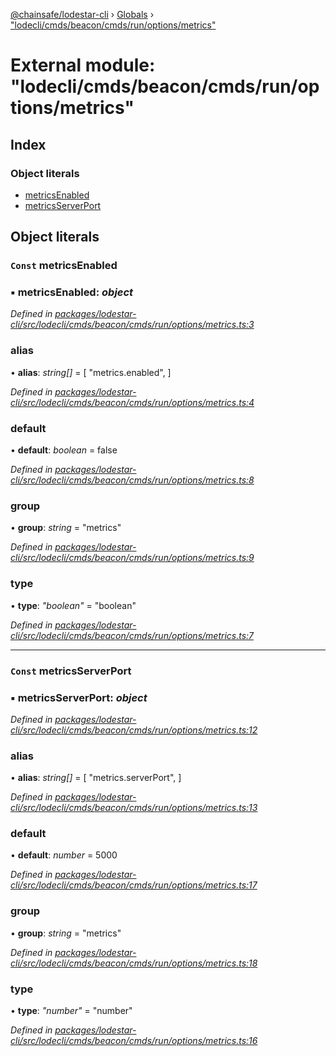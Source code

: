 [@chainsafe/lodestar-cli](../README.md) › [Globals](../globals.md) › ["lodecli/cmds/beacon/cmds/run/options/metrics"](_lodecli_cmds_beacon_cmds_run_options_metrics_.md)

# External module: "lodecli/cmds/beacon/cmds/run/options/metrics"

## Index

### Object literals

* [metricsEnabled](_lodecli_cmds_beacon_cmds_run_options_metrics_.md#const-metricsenabled)
* [metricsServerPort](_lodecli_cmds_beacon_cmds_run_options_metrics_.md#const-metricsserverport)

## Object literals

### `Const` metricsEnabled

### ▪ **metricsEnabled**: *object*

*Defined in [packages/lodestar-cli/src/lodecli/cmds/beacon/cmds/run/options/metrics.ts:3](https://github.com/ChainSafe/lodestar/blob/2c3cae9/packages/lodestar-cli/src/lodecli/cmds/beacon/cmds/run/options/metrics.ts#L3)*

###  alias

• **alias**: *string[]* = [
    "metrics.enabled",
  ]

*Defined in [packages/lodestar-cli/src/lodecli/cmds/beacon/cmds/run/options/metrics.ts:4](https://github.com/ChainSafe/lodestar/blob/2c3cae9/packages/lodestar-cli/src/lodecli/cmds/beacon/cmds/run/options/metrics.ts#L4)*

###  default

• **default**: *boolean* = false

*Defined in [packages/lodestar-cli/src/lodecli/cmds/beacon/cmds/run/options/metrics.ts:8](https://github.com/ChainSafe/lodestar/blob/2c3cae9/packages/lodestar-cli/src/lodecli/cmds/beacon/cmds/run/options/metrics.ts#L8)*

###  group

• **group**: *string* = "metrics"

*Defined in [packages/lodestar-cli/src/lodecli/cmds/beacon/cmds/run/options/metrics.ts:9](https://github.com/ChainSafe/lodestar/blob/2c3cae9/packages/lodestar-cli/src/lodecli/cmds/beacon/cmds/run/options/metrics.ts#L9)*

###  type

• **type**: *"boolean"* = "boolean"

*Defined in [packages/lodestar-cli/src/lodecli/cmds/beacon/cmds/run/options/metrics.ts:7](https://github.com/ChainSafe/lodestar/blob/2c3cae9/packages/lodestar-cli/src/lodecli/cmds/beacon/cmds/run/options/metrics.ts#L7)*

___

### `Const` metricsServerPort

### ▪ **metricsServerPort**: *object*

*Defined in [packages/lodestar-cli/src/lodecli/cmds/beacon/cmds/run/options/metrics.ts:12](https://github.com/ChainSafe/lodestar/blob/2c3cae9/packages/lodestar-cli/src/lodecli/cmds/beacon/cmds/run/options/metrics.ts#L12)*

###  alias

• **alias**: *string[]* = [
    "metrics.serverPort",
  ]

*Defined in [packages/lodestar-cli/src/lodecli/cmds/beacon/cmds/run/options/metrics.ts:13](https://github.com/ChainSafe/lodestar/blob/2c3cae9/packages/lodestar-cli/src/lodecli/cmds/beacon/cmds/run/options/metrics.ts#L13)*

###  default

• **default**: *number* = 5000

*Defined in [packages/lodestar-cli/src/lodecli/cmds/beacon/cmds/run/options/metrics.ts:17](https://github.com/ChainSafe/lodestar/blob/2c3cae9/packages/lodestar-cli/src/lodecli/cmds/beacon/cmds/run/options/metrics.ts#L17)*

###  group

• **group**: *string* = "metrics"

*Defined in [packages/lodestar-cli/src/lodecli/cmds/beacon/cmds/run/options/metrics.ts:18](https://github.com/ChainSafe/lodestar/blob/2c3cae9/packages/lodestar-cli/src/lodecli/cmds/beacon/cmds/run/options/metrics.ts#L18)*

###  type

• **type**: *"number"* = "number"

*Defined in [packages/lodestar-cli/src/lodecli/cmds/beacon/cmds/run/options/metrics.ts:16](https://github.com/ChainSafe/lodestar/blob/2c3cae9/packages/lodestar-cli/src/lodecli/cmds/beacon/cmds/run/options/metrics.ts#L16)*
